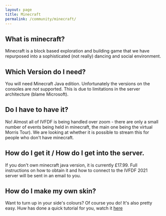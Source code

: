 ```yaml
---
layout: page
title: Minecraft
permalink: /community/minecraft/
---
```


## What is minecraft?
Minecraft is a block based exploration and building game that we have repurposed into a sophisticated (not really) dancing and social environment.

## Which Version do I need?
You will need Minecraft Java edition. Unfortunately the versions on the consoles are _not_ supported. This is due to limitations in the server architecture (blame Microsoft).

## Do I have to have it?
No! Almost all of IVFDF is being handled over zoom - there are only a small number of events being held in minecraft, the main one being the virtual Morris Tour). We are looking at whether it is possible to stream this for people who don't have minecraft.

## How do I get it / How do I get into the server.
If you don't own minecraft java version, it is currently £17.99. Full instructions on how to obtain it and how to connect to the IVFDF 2021 server will be sent in an email to you.

## How do I make my own skin?
Want to turn up in your side's colours? Of course you do! It's also pretty easy. Huw has done a quick tutorial for you, watch it [here](https://youtu.be/yEpn2X_Ycmc)
